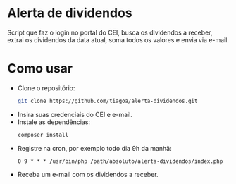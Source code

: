 # Alerta de dividendos

Script que faz o login no portal do CEI, busca os dividendos a receber, extrai os dividendos da data atual, soma todos os valores e envia via e-mail.

# Como usar
- Clone o repositório:
  ```bash
  git clone https://github.com/tiagoa/alerta-dividendos.git
  ```
- Insira suas credenciais do CEI e e-mail.
- Instale as dependências:
  ```bash
  composer install
  ```
- Registre na cron, por exemplo todo dia 9h da manhã:
  ```
  0 9 * * * /usr/bin/php /path/absoluto/alerta-dividendos/index.php
  ```
- Receba um e-mail com os dividendos a receber.